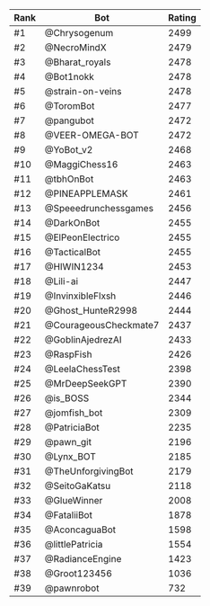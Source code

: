 Rank|Bot|Rating
---|---|---
#1|@Chrysogenum|2499
#2|@NecroMindX|2479
#3|@Bharat_royals|2478
#4|@Bot1nokk|2478
#5|@strain-on-veins|2478
#6|@ToromBot|2477
#7|@pangubot|2472
#8|@VEER-OMEGA-BOT|2472
#9|@YoBot_v2|2468
#10|@MaggiChess16|2463
#11|@tbhOnBot|2463
#12|@PINEAPPLEMASK|2461
#13|@Speeedrunchessgames|2456
#14|@DarkOnBot|2455
#15|@ElPeonElectrico|2455
#16|@TacticalBot|2455
#17|@HIWIN1234|2453
#18|@Lili-ai|2447
#19|@InvinxibleFlxsh|2446
#20|@Ghost_HunteR2998|2444
#21|@CourageousCheckmate7|2437
#22|@GoblinAjedrezAI|2433
#23|@RaspFish|2426
#24|@LeelaChessTest|2398
#25|@MrDeepSeekGPT|2390
#26|@is_BOSS|2344
#27|@jomfish_bot|2309
#28|@PatriciaBot|2235
#29|@pawn_git|2196
#30|@Lynx_BOT|2185
#31|@TheUnforgivingBot|2179
#32|@SeitoGaKatsu|2118
#33|@GlueWinner|2008
#34|@FataliiBot|1878
#35|@AconcaguaBot|1598
#36|@littlePatricia|1554
#37|@RadianceEngine|1423
#38|@Groot123456|1036
#39|@pawnrobot|732
